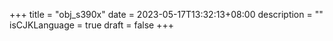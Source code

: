 +++
title = "obj_s390x"
date = 2023-05-17T13:32:13+08:00
description = ""
isCJKLanguage = true
draft = false
+++